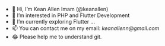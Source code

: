 - 👋 Hi, I’m Kean Allen Imam (@keanallen)
- 👀 I’m interested in PHP and Flutter Development
- 🌱 I’m currently exploring Flutter ...
- 📫 You can contact me on my email: _keanallenn@gmail.com_
- 😂 Please help me to understand git.

<!---
keanallen/keanallen is a ✨ special ✨ repository because its `README.md` (this file) appears on your GitHub profile.
You can click the Preview link to take a look at your changes.
--->
